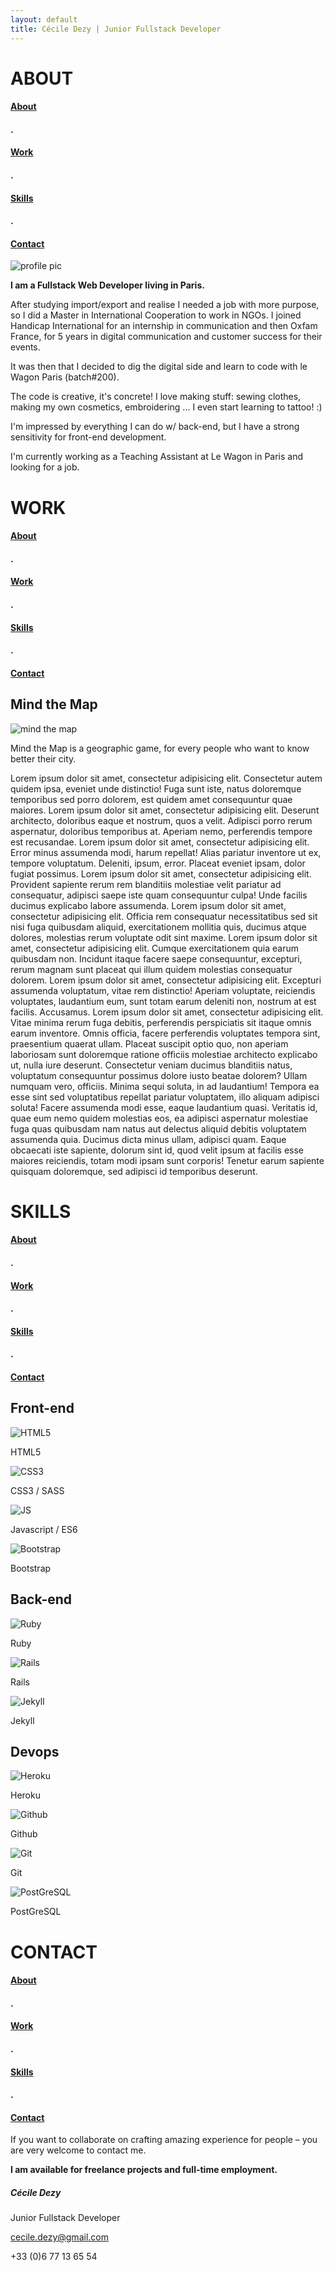 ```yaml
---
layout: default
title: Cécile Dezy | Junior Fullstack Developer
---
```


<!-- ---- ABOUT SECTION ---- -->
<div class="section" id="about">
  <div class="title text-center">
    <div class="title-about">
      <h1>ABOUT</h1>
    </div>
    <div class="menu-section">
      <h4><a href="#about" class="smoothScroll">About</a></h4>
      <h4>.</h4>
      <h4><a href="#work" class="smoothScroll">Work</a></h4>
      <h4>.</h4>
      <h4><a href="#skills" class="smoothScroll">Skills</a></h4>
      <h4>.</h4>
      <h4><a href="#contact" class="smoothScroll">Contact</a></h4>
    </div>
  </div>
  <div class="profile">
  </div>
  <div class="content text-center">
    <img src="{{ site.baseurl }}/assets/images/profile.png" alt="profile pic" id="profile-pic">
    <div class="text-about">
      <p><strong>I am a Fullstack Web Developer living in Paris.</strong></p>
      <p>After studying import/export and realise I needed a job with more purpose, so I did a Master in International Cooperation to work in NGOs. I joined Handicap International for an internship in communication and then Oxfam France, for 5 years in digital communication and customer success for their events.</p>
      <p>It was then that I decided to dig the digital side and learn to code with le Wagon Paris (batch#200).</p>
      <p>The code is creative, it's concrete! I love making stuff: sewing clothes, making my own cosmetics, embroidering ... I even start learning to tattoo! :)</p>
      <p>I'm impressed by everything I can do w/ back-end, but I have a strong sensitivity for front-end development.</p>
      <p>I'm currently working as a Teaching Assistant at Le Wagon in Paris and looking for a job.</p>
    </div>
  </div>
</div>

<!-- ---- WORK SECTION ---- -->
<div class="section" id="work">
  <div class="title text-center">
    <h1>WORK</h1>
    <div class="menu-section">
      <h4><a href="#about" class="smoothScroll">About</a></h4>
      <h4>.</h4>
      <h4><a href="#work" class="smoothScroll">Work</a></h4>
      <h4>.</h4>
      <h4><a href="#skills" class="smoothScroll">Skills</a></h4>
      <h4>.</h4>
      <h4><a href="#contact" class="smoothScroll">Contact</a></h4>
    </div>
  </div>
  <div class="content text-center" id="work-content" onclick="incWidth()">
    <div class="mtm">
      <h2>Mind the Map</h2>
      <img src="{{ site.baseurl }}/assets/images/mu-mtm.png" alt="mind the map">
      <p>Mind the Map is a geographic game, for every people who want to know better their city.</p>
      <p>Lorem ipsum dolor sit amet, consectetur adipisicing elit. Consectetur autem quidem ipsa, eveniet unde distinctio! Fuga sunt iste, natus doloremque temporibus sed porro dolorem, est quidem amet consequuntur quae maiores.
      Lorem ipsum dolor sit amet, consectetur adipisicing elit. Deserunt architecto, doloribus eaque et nostrum, quos a velit. Adipisci porro rerum aspernatur, doloribus temporibus at. Aperiam nemo, perferendis tempore est recusandae.
      Lorem ipsum dolor sit amet, consectetur adipisicing elit. Error minus assumenda modi, harum repellat! Alias pariatur inventore ut ex, tempore voluptatum. Deleniti, ipsum, error. Placeat eveniet ipsam, dolor fugiat possimus.
      Lorem ipsum dolor sit amet, consectetur adipisicing elit. Provident sapiente rerum rem blanditiis molestiae velit pariatur ad consequatur, adipisci saepe iste quam consequuntur culpa! Unde facilis ducimus explicabo labore assumenda.
      Lorem ipsum dolor sit amet, consectetur adipisicing elit. Officia rem consequatur necessitatibus sed sit nisi fuga quibusdam aliquid, exercitationem mollitia quis, ducimus atque dolores, molestias rerum voluptate odit sint maxime.
      Lorem ipsum dolor sit amet, consectetur adipisicing elit. Cumque exercitationem quia earum quibusdam non. Incidunt itaque facere saepe consequuntur, excepturi, rerum magnam sunt placeat qui illum quidem molestias consequatur dolorem.
      Lorem ipsum dolor sit amet, consectetur adipisicing elit. Excepturi assumenda voluptatum, vitae rem distinctio! Aperiam voluptate, reiciendis voluptates, laudantium eum, sunt totam earum deleniti non, nostrum at est facilis. Accusamus.
      Lorem ipsum dolor sit amet, consectetur adipisicing elit. Vitae minima rerum fuga debitis, perferendis perspiciatis sit itaque omnis earum inventore. Omnis officia, facere perferendis voluptates tempora sint, praesentium quaerat ullam.
      Placeat suscipit optio quo, non aperiam laboriosam sunt doloremque ratione officiis molestiae architecto explicabo ut, nulla iure deserunt. Consectetur veniam ducimus blanditiis natus, voluptatum consequuntur possimus dolore iusto beatae dolorem?
      Ullam numquam vero, officiis. Minima sequi soluta, in ad laudantium! Tempora ea esse sint sed voluptatibus repellat pariatur voluptatem, illo aliquam adipisci soluta! Facere assumenda modi esse, eaque laudantium quasi.
      Veritatis id, quae eum nemo quidem molestias eos, ea adipisci aspernatur molestiae fuga quas quibusdam nam natus aut delectus aliquid debitis voluptatem assumenda quia. Ducimus dicta minus ullam, adipisci quam.
      Eaque obcaecati iste sapiente, dolorum sint id, quod velit ipsum at facilis esse maiores reiciendis, totam modi ipsam sunt corporis! Tenetur earum sapiente quisquam doloremque, sed adipisci id temporibus deserunt.</p>
    </div>
  </div>
</div>

<!-- ---- SKILLS SECTION ---- -->
<div class="section" id="skills">
  <div class="title text-center">
    <h1>SKILLS</h1>
    <div class="menu-section">
      <h4><a href="#about" class="smoothScroll">About</a></h4>
      <h4>.</h4>
      <h4><a href="#work" class="smoothScroll">Work</a></h4>
      <h4>.</h4>
      <h4><a href="#skills" class="smoothScroll">Skills</a></h4>
      <h4>.</h4>
      <h4><a href="#contact" class="smoothScroll">Contact</a></h4>
    </div>
  </div>

  <div class="content text-center">
    <div class="menu-skills">
      <div class="front-end">
        <h2>Front-end</h2>
        <div class="rows">
          <div class="skill">
            <img src="{{ site.baseurl }}/assets/images/html5.png" alt="HTML5">
            <p>HTML5</p>
          </div>
          <div class="skill">
            <img src="{{ site.baseurl }}/assets/images/css3.png" alt="CSS3">
            <p>CSS3 / SASS</p>
          </div>
          <div class="skill">
            <img src="{{ site.baseurl }}/assets/images/js.png" alt="JS">
            <p>Javascript / ES6</p>
          </div>
          <div class="skill">
            <img src="{{ site.baseurl }}/assets/images/bootstrap.png" alt="Bootstrap">
            <p>Bootstrap</p>
          </div>
        </div>
      </div>
      <div class="back-end">
        <h2>Back-end</h2>
        <div class="rows">
          <div class="skill">
            <img src="{{ site.baseurl }}/assets/images/ruby.png" alt="Ruby" id="r">
            <p>Ruby</p>
          </div>
          <div class="skill">
            <img src="{{ site.baseurl }}/assets/images/ror.png" alt="Rails">
            <p>Rails</p>
          </div>
          <div class="skill">
            <img src="{{ site.baseurl }}/assets/images/jekyll.png" alt="Jekyll">
            <p>Jekyll</p>
          </div>
        </div>
      </div>
      <div class="devops">
        <h2>Devops</h2>
        <div class="rows">
          <div class="skill">
            <img src="{{ site.baseurl }}/assets/images/heroku.png" alt="Heroku">
            <p>Heroku</p>
          </div>
          <div class="skill">
            <img src="{{ site.baseurl }}/assets/images/github.svg" alt="Github" id="g">
            <p>Github</p>
          </div>
          <div class="skill">
            <img src="{{ site.baseurl }}/assets/images/git.png" alt="Git" id="g">
            <p>Git</p>
          </div>
          <div class="skill">
            <img src="{{ site.baseurl }}/assets/images/postgresql.png" alt="PostGreSQL">
            <p>PostGreSQL</p>
          </div>
        </div>
      </div>
    </div>
  </div>
</div>

<!-- ---- CONTACT SECTION ---- -->
<div class="section" id="contact">
  <div class="title text-center">
    <h1>CONTACT</h1>
    <div class="menu-section">
      <h4><a href="#about" class="smoothScroll">About</a></h4>
      <h4>.</h4>
      <h4><a href="#work" class="smoothScroll">Work</a></h4>
      <h4>.</h4>
      <h4><a href="#skills" class="smoothScroll">Skills</a></h4>
      <h4>.</h4>
      <h4><a href="#contact" class="smoothScroll">Contact</a></h4>
    </div>
  </div>

  <div class="content content-contact text-center">
    <div class="contact-text">
      <p>If you want to collaborate on crafting amazing experience for people – you are very welcome to contact me.</p>
      <p><strong>I am available for freelance projects and full-time employment.</strong></p>
    </div>
    <div class="contact-info">
      <h5>Cécile Dezy</h5>
      <p>Junior Fullstack Developer</p>
      <p><a href="mailto:cecile.dezy@gmail.com">cecile.dezy@gmail.com</a></p>
      <p>+33 (0)6 77 13 65 54</p>
    </div>
    <div class="socials">
      <a href="https://www.linkedin.com/in/c%C3%A9cile-dezy-193b8226/" target="_blank"><i class="fab fa-linkedin-in icon"></i></a>
      <a href="https://github.com/cecile-dzy-ncl" target="_blank"><i class="fab fa-github icon"></i></a>
      <a href="https://twitter.com/Cecile_Dzy_Ncl" target="_blank"><i class="fab fa-twitter icon"></i></a>
    </div>
  </div>
</div>

<script type="text/javascript">
  const incWidth = () => {
    const work = document.getElementById("work-content");
    work.addEventListener("click", (event) => {
      work.style.width = 100 + '%';
    });
  }
</script>
